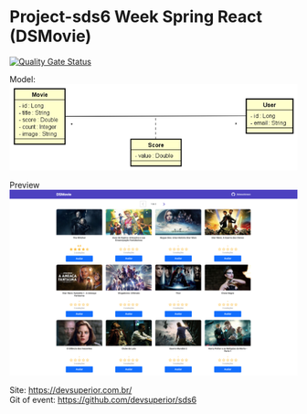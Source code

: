 # Project-sds6 Week Spring React (DSMovie)
[![Quality Gate Status](https://sonarcloud.io/api/project_badges/measure?project=felipeschirmann_projeto-sds5&metric=alert_status)](https://sonarcloud.io/summary/new_code?id=felipeschirmann_projeto-sds5)

Model: 
</br>
<img src="https://raw.githubusercontent.com/felipeschirmann/DSMovie/main/assets/dsmovie-dominio.png" alt="model"/>

Preview
<img src="https://raw.githubusercontent.com/felipeschirmann/DSMovie/main/assets/felipeschirmann-sds6.png" alt="Preview"/>

Site: https://devsuperior.com.br/
</br>
Git of event: https://github.com/devsuperior/sds6

